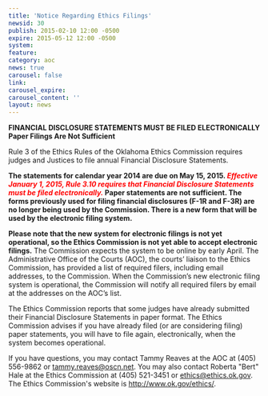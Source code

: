 ```yaml
---
title: 'Notice Regarding Ethics Filings'
newsid: 30
publish: 2015-02-10 12:00 -0500
expire: 2015-05-12 12:00 -0500
system: 
feature: 
category: aoc
news: true
carousel: false
link: 
carousel_expire: 
carousel_content: ''
layout: news
---
```

<p><strong>FINANCIAL DISCLOSURE STATEMENTS MUST BE FILED ELECTRONICALLY</strong><br><strong>Paper Filings Are Not Sufficient</strong></p><p>Rule 3 of the Ethics Rules of the Oklahoma Ethics Commission requires judges and Justices to file annual Financial Disclosure Statements. </p><p><strong>The statements for calendar year 2014 are due on May 15, 2015. <em style="color: red;">Effective January 1, 2015, Rule 3.10 requires that Financial Disclosure Statements must be filed electronically.</em> Paper statements are not sufficient. The forms previously used for filing financial disclosures (F-1R and F-3R) are no longer being used by the Commission. There is a new form that will be used by the electronic filing system.</strong></p><p><strong>Please note that the new system for electronic filings is not yet operational, so the Ethics Commission is not yet able to accept electronic filings.</strong> The Commission expects the system to be online by early April. The Administrative Office of the Courts (AOC), the courts’ liaison to the Ethics Commission, has provided a list of required filers, including email addresses, to the Commission. When the Commission’s new electronic filing system is operational, the Commission will notify all required filers by email at the addresses on the AOC’s list.</p><p>The Ethics Commission reports that some judges have already submitted their Financial Disclosure Statements in paper format. The Ethics Commission advises if you have already filed (or are considering filing) paper statements, you will have to file again, electronically, when the system becomes operational. </p><p>If you have questions, you may contact Tammy Reaves at the AOC at (405) 556-9862 or <a href="mailto:tammy.reaves@oscn.net">tammy.reaves@oscn.net</a>. You may also contact Roberta "Bert" Hale at the Ethics Commission at (405) 521-3451 or <a href="mailto:ethics@ethics.ok.gov">ethics@ethics.ok.gov</a>. The Ethics Commission's website is <a href="http://www.ok.gov/ethics/">http://www.ok.gov/ethics/</a>.</p>